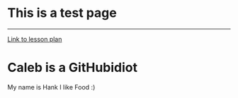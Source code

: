 # This is a test page
___________
[Link to lesson plan](https://cyberpatriot.stacyclements.com/lesson.html)

Caleb is a GitHubidiot
=======

My name is Hank I like Food :) 
